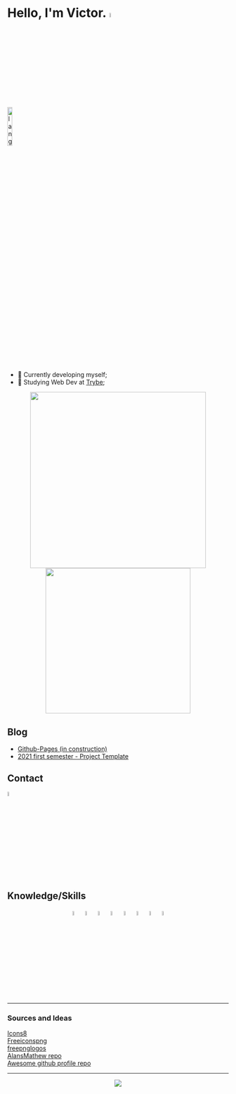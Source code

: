# Hello, I'm Victor. <img width=5% src="https://media.giphy.com/media/hvRJCLFzcasrR4ia7z/giphy.gif" > 
<p align="left"><img width=15% src="https://github.com/alansmathew/alansmathew/raw/master/lang.gif" alt="lang image here" /></p>

- 🌱 Currently developing myself; 
- 🔭 Studying Web Dev at [Trybe](https://www.betrybe.com/);
  
<p align="center">
<img src="https://github-readme-stats.vercel.app/api?username=victor-web-dev&show_icons=true&theme=radical&bg_color=f5f6fa&text_color=e84118&hide_border=true&include_all_commits=true&count_private=true&title_color=192a56&icon_color=273c75" width="400" /> 
<img src="https://github-readme-stats.vercel.app/api/top-langs/?username=victor-web-dev&layout=compact" width="330" />
</p>
  
<!--
**victor-web-dev/victor-web-dev** is a ✨ _special_ ✨ repository because its `README.md` (this file) appears on your GitHub profile.

Here are some ideas to get you started:
 ...
- 👯 I’m looking to collaborate on ...
- 🤔 I’m looking for help with ...
- 💬 Ask me about ...
- 📫 How to reach me: ...
- 😄 Pronouns: ...
- ⚡ Fun fact: ...
-->
  
## Blog
<!-- BLOG-POST-LIST:START -->
- [Github-Pages (in construction)](https://victor-web-dev.github.io/)
- [ 2021 first semester - Project Template ](https://victor-web-dev.github.io/Dashboard-Template/)
<!-- BLOG-POST-LIST:END -->
## Contact
<!-- CONTACT-LIST:START -->
<p>
  <a href="https://www.linkedin.com/in/veofa/" title="Linkedin logo"><img width=5% src="https://www.freeiconspng.com/uploads/linkedin-logo-1.png" width="100" alt="Linkedin Logo" /></a>
</p>
<!-- CONTACT-LIST:END -->

## Knowledge/Skills
  
<p align="center">
<img width=5% title="Git" src="https://img.icons8.com/color/96/000000/git.png"/>
<img width=5% title="Github" src="https://img.icons8.com/color/100/000000/github--v3.png"/>
<img width=5% title="Linux" src="https://img.icons8.com/color/96/000000/linux--v1.png"/>
<img width=5% title="Javascript" src="https://img.icons8.com/color/96/000000/javascript--v1.png"/>
<img width=5% title="HTML" src="https://img.icons8.com/dusk/128/000000/html-5.png" width="100"/>
<img width=5% title="CSS3" src="https://img.icons8.com/dusk/128/000000/css3.png" width="100"/>
<img width=5% title="ReactJs" src="https://img.icons8.com/external-tal-revivo-color-tal-revivo/96/000000/external-react-a-javascript-library-for-building-user-interfaces-logo-color-tal-revivo.png"/>
<img width=5% title="docker" src="https://img.icons8.com/dusk/128/000000/docker.png" width="100"/>

</p>


<hr/> 
  
### Sources and Ideas
<p align="center" color="white">
<div><a href="https://icons8.com/">Icons8</a></div>
<div><a href="https://www.freeiconspng.com/">Freeiconspng</a></div>
<div><a href="https://www.freepnglogos.com/">freepnglogos</a></div>
<div><a href="https://github.com/alansmathew/alansmathew">AlansMathew repo</a></div>
<div><a href="https://github.com/abhisheknaiidu/awesome-github-profile-readme">Awesome github profile repo</a></div>

</p>
  
<hr/>

<p align="center">
<img src="https://visitor-badge.glitch.me/badge?page_id=victor-web-dev.victor-web-dev" />
</p>
